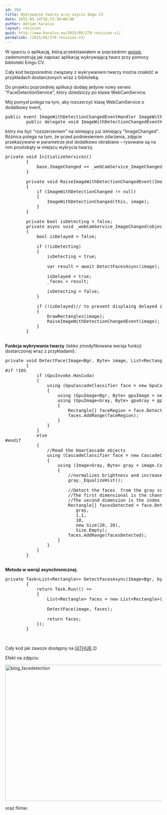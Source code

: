 ```yaml
---
id: 294
title: Wykrywanie twarzy przy użyciu Emgu CV
date: 2015-05-14T16:53:38+00:00
author: Adrian Karalus
layout: revision
guid: http://www.karalus.eu/2015/05/279-revision-v1/
permalink: /2015/05/279-revision-v1/
---
```

W oparciu o aplikację, którą przedstawiałem w poprzednim <a href="http://www.karalus.eu/2015/04/obraz-z-kamerki-przy-uzyciu-emgu-cv/" target="_blank">wpisie</a>, zademonstruję jak napisać aplikację wykrywającą twarz przy pomocy biblioteki Emgu CV.  
<!--more-->

  
Cały kod bezpośrednio związany z wykrywaniem twarzy można znaleźć w przykładach dostarczonych wraz z biblioteką.

Do projektu poprzedniej aplikacji dodaję jedynie nowy serwis "FaceDetectionService", który dziedziczy po klasie WebCamService.

Mój pomysł polega na tym, aby rozszerzyć klasę WebCamService o dodatkowy event,

<pre class="brush: csharp; title: ; notranslate" title="">public event ImageWithDetectionChangedEventHandler ImageWithDetectionChanged;
        public delegate void ImageWithDetectionChangedEventHandler(object sender, Image&lt;Bgr, Byte&gt; image);
</pre>

który ma być "rozszerzeniem" na istniejący już istniejący "ImageChanged".  
Różnica polega na tym, że przed podniesieniem zdarzenia, zdjęcie przekazywane w parametrze jest dodatkowo obrabiane &#8211; rysowane są na nim prostokąty w miejscu wykrycia twarzy.

<pre class="brush: csharp; title: ; notranslate" title="">private void InitializeServices()
        {
            base.ImageChanged += _webCamService_ImageChanged;
        }

        private void RaiseImageWithDetectionChangedEvent(Image&lt;Bgr, Byte&gt; image)
        {
            if (ImageWithDetectionChanged != null)
            {
                ImageWithDetectionChanged(this, image);
            }
        }

        private bool isDetecting = false;
        private async void _webCamService_ImageChanged(object sender, Image&lt;Bgr, byte&gt; image)
        {
            bool isDelayed = false;

            if (!isDetecting)
            {
                isDetecting = true;

                var result = await DetectFacesAsync(image);

                isDelayed = true;
                _faces = result;

                isDetecting = false;
            }

            if (!isDelayed)// to prevent displaing delayed image
            {
                DrawRectangles(image);
                RaiseImageWithDetectionChangedEvent(image);
            }
        }

</pre>

**Funkcja wykrywania twarzy** (lekko zmodyfikowana wersja funkcji dostarczonej wraz z przykładami):

<pre class="brush: csharp; title: ; notranslate" title="">private void DetectFace(Image&lt;Bgr, Byte&gt; image, List&lt;Rectangle&gt; faces)
        {
#if !IOS
            if (GpuInvoke.HasCuda)
            {
                using (GpuCascadeClassifier face = new GpuCascadeClassifier(_faceFileName))
                {
                    using (GpuImage&lt;Bgr, Byte&gt; gpuImage = new GpuImage&lt;Bgr, byte&gt;(image))
                    using (GpuImage&lt;Gray, Byte&gt; gpuGray = gpuImage.Convert&lt;Gray, Byte&gt;())
                    {
                        Rectangle[] faceRegion = face.DetectMultiScale(gpuGray, 1.1, 10, Size.Empty);
                        faces.AddRange(faceRegion);
                    }
                }
            }
            else
#endif
            {
                //Read the HaarCascade objects
                using (CascadeClassifier face = new CascadeClassifier(_faceFileName))
                {
                    using (Image&lt;Gray, Byte&gt; gray = image.Convert&lt;Gray, Byte&gt;()) //Convert it to Grayscale
                    {
                        //normalizes brightness and increases contrast of the image
                        gray._EqualizeHist();

                        //Detect the faces  from the gray scale image and store the locations as rectangle
                        //The first dimensional is the channel
                        //The second dimension is the index of the rectangle in the specific channel
                        Rectangle[] facesDetected = face.DetectMultiScale(
                           gray,
                           1.1,
                           10,
                           new Size(20, 20),
                           Size.Empty);
                        faces.AddRange(facesDetected);
                    }
                }
            }
        }

</pre>

**Metoda w wersji asynchronicznej:**

<pre class="brush: csharp; title: ; notranslate" title="">private Task&lt;List&lt;Rectangle&gt;&gt; DetectFacesAsync(Image&lt;Bgr, byte&gt; image)
        {
            return Task.Run(() =&gt;
            {
                List&lt;Rectangle&gt; faces = new List&lt;Rectangle&gt;();

                DetectFace(image, faces);

                return faces;
            });
        }
</pre>

&nbsp;

Cały kod jak zawsze dostępny na <a href="https://github.com/RamzesBlog/FaceDetection" target="_blank">GITHUB </a>😉

Efekt na zdjęciu:

[<img class="alignnone size-full wp-image-282" src="https://i2.wp.com/www.karalus.eu/wp-content/uploads/2015/05/blog_facedetection.png?resize=657%2C437" alt="blog_facedetection" width="657" height="437" srcset="https://i2.wp.com/www.karalus.eu/wp-content/uploads/2015/05/blog_facedetection.png?w=657 657w, https://i2.wp.com/www.karalus.eu/wp-content/uploads/2015/05/blog_facedetection.png?resize=300%2C200 300w" sizes="(max-width: 657px) 100vw, 657px" data-recalc-dims="1" />](https://i2.wp.com/www.karalus.eu/wp-content/uploads/2015/05/blog_facedetection.png)

oraz filmie:

<span class="embed-youtube" style="text-align:center; display: block;"></span>